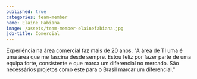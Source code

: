 ```yaml
---
published: true
categories: team-member
name: Elaine Fabiana
image: /assets/team-member-elainefabiana.jpg
job-title: Comercial
---
```


Experiência na área comercial faz mais de 20 anos.
"A área de TI uma é uma área que me fascina desde sempre. Estou feliz por fazer parte de uma equipa forte, consistente e que marca um diferencial no mercado. São necessários projetos como este para o Brasil marcar um diferencial."

